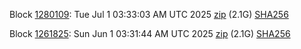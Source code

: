 Block [1280109](https://insight.testnet.networks.dash.org/insight/block/000007e40af68ce4c85f395620edc0999a6852466c3fa5daf6551329271a1b86): Tue Jul  1 03:33:03 AM UTC 2025 [zip](https://dash-bootstrap-2.ams3.digitaloceanspaces.com/testnet/2025-07-01/bootstrap.dat.zip) (2.1G) [SHA256](https://dash-bootstrap-2.ams3.digitaloceanspaces.com/testnet/2025-07-01/sha256.txt)

Block [1261825](https://insight.testnet.networks.dash.org/insight/block/000000b9ce6d0fb4346c8df29007df5931037ec5fb1c9ef788f640dbc9a06c50): Sun Jun  1 03:31:44 AM UTC 2025 [zip](https://dash-bootstrap-2.ams3.digitaloceanspaces.com/testnet/2025-06-01/bootstrap.dat.zip) (2.1G) [SHA256](https://dash-bootstrap-2.ams3.digitaloceanspaces.com/testnet/2025-06-01/sha256.txt)
